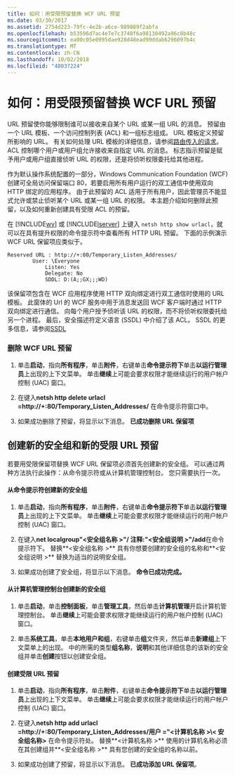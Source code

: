 ```yaml
---
title: 如何：用受限预留替换 WCF URL 预留
ms.date: 03/30/2017
ms.assetid: 2754d223-79fc-4e2b-a6ce-989889f2abfa
ms.openlocfilehash: b53596d7ac4e7e7c3748f6a98130492a96c0b48c
ms.sourcegitcommit: ea00c05e0995dae928d48ead99ddab6296097b4c
ms.translationtype: MT
ms.contentlocale: zh-CN
ms.lasthandoff: 10/02/2018
ms.locfileid: "48037224"
---
```

# <a name="how-to-replace-the-wcf-url-reservation-with-a-restricted-reservation"></a>如何：用受限预留替换 WCF URL 预留
URL 预留使你能够限制谁可以接收来自某个 URL 或某一组 URL 的消息。 预留由一个 URL 模板、一个访问控制列表 (ACL) 和一组标志组成。 URL 模板定义预留所影响的 URL。 有关如何处理 URL 模板的详细信息，请参阅[路由传入的请求](https://go.microsoft.com/fwlink/?LinkId=136764)。 ACL 控制哪个用户或用户组允许接收来自指定 URL 的消息。 标志指示预留是赋予用户或用户组直接侦听 URL 的权限，还是将侦听权限委托给其他进程。  
  
 作为默认操作系统配置的一部分，Windows Communication Foundation (WCF) 创建可全局访问保留端口 80，若要启用所有用户运行的双工通信中使用双向 HTTP 绑定的应用程序。 由于此预留的 ACL 适用于所有用户，因此管理员不能显式允许或禁止侦听某个 URL 或某一组 URL 的权限。 本主题介绍如何删除此预留，以及如何重新创建具有受限 ACL 的预留。  
  
 在 [!INCLUDE[wv](../../../../includes/wv-md.md)] 或 [!INCLUDE[lserver](../../../../includes/lserver-md.md)] 上键入 `netsh http show urlacl`，就可以在具有提升权限的命令提示符中查看所有 HTTP URL 预留。  下面的示例演示 WCF URL 保留项应类似于。  
  
```  
Reserved URL : http://+:80/Temporary_Listen_Addresses/  
        User: \Everyone  
            Listen: Yes  
            Delegate: No  
            SDDL: D:(A;;GX;;;WD)  
```  
  
 该保留项包含在 WCF 应用程序使用 HTTP 双向绑定进行双工通信时使用的 URL 模板。 此窗体的 Url 的 WCF 服务中用于消息发送回 WCF 客户端时通过 HTTP 双向绑定进行通信。 向每个用户授予侦听该 URL 的权限，而不将侦听权限委托给另一个进程。 最后，安全描述符定义语言 (SSDL) 中介绍了该 ACL。 SSDL 的更多信息，请参阅[SSDL](https://go.microsoft.com/fwlink/?LinkId=136789)  
  
### <a name="to-delete-the-wcf-url-reservation"></a>删除 WCF URL 预留  
  
1.  单击**启动**，指向**所有程序**，单击**附件**，右键单击**命令提示符下**单击**以运行管理员**上出现的上下文菜单。 单击**继续**上可能会要求权限才能继续运行的用户帐户控制 (UAC) 窗口。  
  
2.  在键入**netsh http delete urlacl =http://+:80/Temporary_Listen_Addresses/** 在命令提示符窗口中。  
  
3.  如果成功删除了预留，将显示以下消息。 **已成功删除 URL 保留项**  
  
## <a name="creating-a-new-security-group-and-new-restricted-url-reservation"></a>创建新的安全组和新的受限 URL 预留  
 若要用受限保留项替换 WCF URL 保留项必须首先创建新的安全组。 可以通过两种方法执行此操作：从命令提示符或从计算机管理控制台。 您只需要执行一次。  
  
#### <a name="to-create-a-new-security-group-from-a-command-prompt"></a>从命令提示符创建新的安全组  
  
1.  单击**启动**，指向**所有程序**，单击**附件**，右键单击**命令提示符下**单击**以运行管理员**上出现的上下文菜单。 单击**继续**上可能会要求权限才能继续运行的用户帐户控制 (UAC) 窗口。  
  
2.  在键入**net localgroup"\<安全组名称 >"/ 注释:"\<安全组说明 >"/add**在命令提示符下。 替换**\<安全组名称 >** 具有你想要创建的安全组的名称和**\<安全组说明 >** 替换为适当的说明安全组。  
  
3.  如果成功创建了安全组，将显示以下消息。 **命令已成功完成。**  
  
#### <a name="to-create-a-new-security-group-from-the-computer-management-console"></a>从计算机管理控制台创建新的安全组  
  
1.  单击**启动**，单击**控制面板**，单击**管理工具**，然后单击**计算机管理**开启计算机管理控制台。 单击**继续**上可能会要求权限才能继续运行的用户帐户控制 (UAC) 窗口。  
  
2.  单击**系统工具**，单击**本地用户和组**，右键单击**组**文件夹，然后单击**新建组**上下文菜单上的出现。 中的所需的类型**组名称**，**说明**和其他详细信息的该新的安全组并单击**创建**按钮以创建安全组。  
  
#### <a name="to-create-the-restricted-url-reservation"></a>创建受限 URL 预留  
  
1.  单击**启动**，指向**所有程序**，单击**附件**，右键单击**命令提示符下**单击**以运行管理员**上出现的上下文菜单。 单击**继续**上可能会要求权限才能继续运行的用户帐户控制 (UAC) 窗口。  
  
2.  在键入**netsh http add urlacl =http://+:80/Temporary_Listen_Addresses/用户 ="\<计算机名称 >\\< 安全组名称\>** 在命令提示符处。 替换**\<计算机名称 >** 使用的计算机名称必须在其创建组并**\<安全组名称 >** 具有您创建的安全组的名称以前。  
  
3.  如果成功创建了预留，将显示以下消息。 **已成功添加 URL 保留项**。
